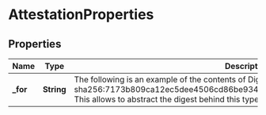 

# AttestationProperties


## Properties

| Name | Type | Description | Notes |
|------------ | ------------- | ------------- | -------------|
|**_for** | **String** | The following is an example of the contents of Digest types:  sha256:7173b809ca12ec5dee4506cd86be934c4596dd234ee82c0662eac04a8c2c71dc  This allows to abstract the digest behind this type and work only in those terms. |  [optional] |



